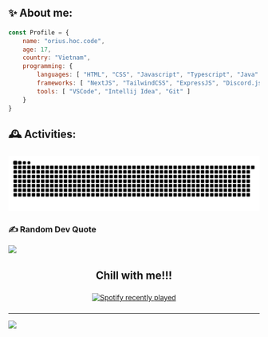<h2 align="left">✨ About me:</h2>

``` javascript
const Profile = {
    name: "orius.hoc.code",
    age: 17,
    country: "Vietnam",
    programming: {
        languages: [ "HTML", "CSS", "Javascript", "Typescript", "Java" ],
        frameworks: [ "NextJS", "TailwindCSS", "ExpressJS", "Discord.js", "PaperMC" ],
        tools: [ "VSCode", "Intellij Idea", "Git" ]
    }
}
```

###

<h2 align="left">🕰️ Activities:</h2>

###

<img src="https://raw.githubusercontent.com/orinn2k7/orinn2k7/output/snake.svg" alt="Snake animation" />

###



### ✍️ Random Dev Quote
![](https://quotes-github-readme.vercel.app/api?type=horizontal&theme=radical)

###

<h2 align="center">Chill with me!!!</h2>

###

<div align="center">
  <a href="https://open.spotify.com/user/31xtss4anp6hyrdabex6drsddypq">
    <img src="https://spotify-recently-played-readme.vercel.app/api?user=31xtss4anp6hyrdabex6drsddypq&count=2" alt="Spotify recently played"  />
  </a>
</div>

###

--- 

<div align="left">
  <img src="https://visitor-badge.laobi.icu/badge?page_id=orinn2k7.orinn2k7&left_color=aliceblue&right_color=aquamarine"  />
</div>

<!-- Proudly created with GPRM ( https://gprm.itsvg.in ) -->
